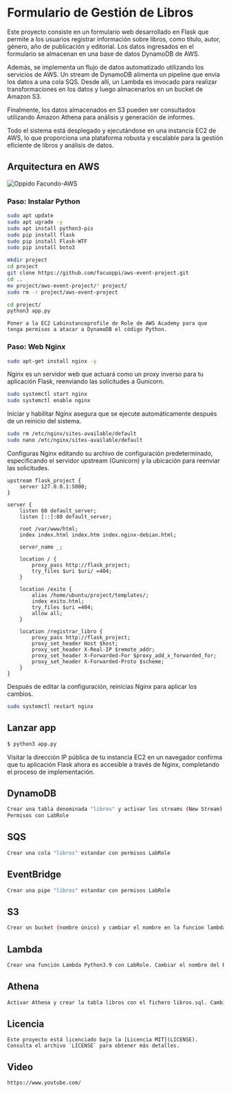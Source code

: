 # Formulario de Gestión de Libros

Este proyecto consiste en un formulario web desarrollado en Flask que permite a los usuarios registrar información sobre libros, como título, autor, género, año de publicación y editorial. Los datos ingresados en el formulario se almacenan en una base de datos DynamoDB de AWS.

Además, se implementa un flujo de datos automatizado utilizando los servicios de AWS. Un stream de DynamoDB alimenta un pipeline que envía los datos a una cola SQS. Desde allí, un Lambda es invocado para realizar transformaciones en los datos y luego almacenarlos en un bucket de Amazon S3.

Finalmente, los datos almacenados en S3 pueden ser consultados utilizando Amazon Athena para análisis y generación de informes.

Todo el sistema está desplegado y ejecutándose en una instancia EC2 de AWS, lo que proporciona una plataforma robusta y escalable para la gestión eficiente de libros y análisis de datos.

## Arquitectura en AWS

![Oppido Facundo-AWS](https://github.com/facuoppi/aws-event-project/assets/94979941/5d8dd275-d1d7-40d8-93df-7de378e856d6)

### Paso: Instalar Python

```bash
sudo apt update
sudo apt ugrade -y
sudo apt install python3-pis
sudo pip install flask
sudo pip install Flask-WTF
sudo pip install boto3

mkdir project
cd project
git clone https://github.com/facuoppi/aws-event-project.git
cd ..
mv project/aws-event-project/* project/
sudo rm -r project/aws-event-project

cd project/
python3 app.py
```
```
Poner a la EC2 Labinstanceprofile de Role de AWS Academy para que tenga permisos a atacar a DynamoDB el código Python.
```

### Paso: Web Nginx

```bash
sudo apt-get install nginx -y
```

Nginx es un servidor web que actuará como un proxy inverso para tu aplicación Flask, reenviando las solicitudes a Gunicorn.

```bash
sudo systemctl start nginx
sudo systemctl enable nginx
```

Iniciar y habilitar Nginx asegura que se ejecute automáticamente después de un reinicio del sistema.

```bash
sudo rm /etc/nginx/sites-available/default
sudo nano /etc/nginx/sites-available/default
```

Configuras Nginx editando su archivo de configuración predeterminado, especificando el servidor upstream (Gunicorn) y la ubicación para reenviar las solicitudes.

```nginx
upstream flask_project {
    server 127.0.0.1:5000;
}

server {
    listen 80 default_server;
    listen [::]:80 default_server;

    root /var/www/html;
    index index.html index.htm index.nginx-debian.html;

    server_name _;

    location / {
        proxy_pass http://flask_project;
        try_files $uri $uri/ =404;
    }

    location /exito {
        alias /home/ubuntu/project/templates/;
        index exito.html;
        try_files $uri =404;
        allow all;
    }

    location /registrar_libro {
        proxy_pass http://flask_project;
        proxy_set_header Host $host;
        proxy_set_header X-Real-IP $remote_addr;
        proxy_set_header X-Forwarded-For $proxy_add_x_forwarded_for;
        proxy_set_header X-Forwarded-Proto $scheme;
    }
}
```

Después de editar la configuración, reinicias Nginx para aplicar los cambios.

```bash
sudo systemctl restart nginx
```

## Lanzar app
```bash
$ python3 app.py
```

Visitar la dirección IP pública de tu instancia EC2 en un navegador confirma que tu aplicación Flask ahora es accesible a través de Nginx, completando el proceso de implementación.

## DynamoDB
```bash
Crear una tabla denominada "libros" y activar los streams (New Stream).
Permisos con LabRole
```
## SQS
```bash
Crear una cola "libros" estandar con permisos LabRole
```
## EventBridge
```bash
Crear una pipe "libros" estandar con permisos LabRole
```
## S3
```bash
Crear un bucket (nombre único) y cambiar el nombre en la funcion lambda
```
## Lambda
```bash
Crear una función Lambda Python3.9 con LabRole. Cambiar el nombre del bucket en el código
```
## Athena
```bash
Activar Athena y crear la tabla libros con el fichero libros.sql. Cambiar el bucker donde están los ficheros .json
```

## Licencia
```
Este proyecto está licenciado bajo la [Licencia MIT](LICENSE). Consulta el archivo `LICENSE` para obtener más detalles.
```
## Video
```
https://www.youtube.com/
```
